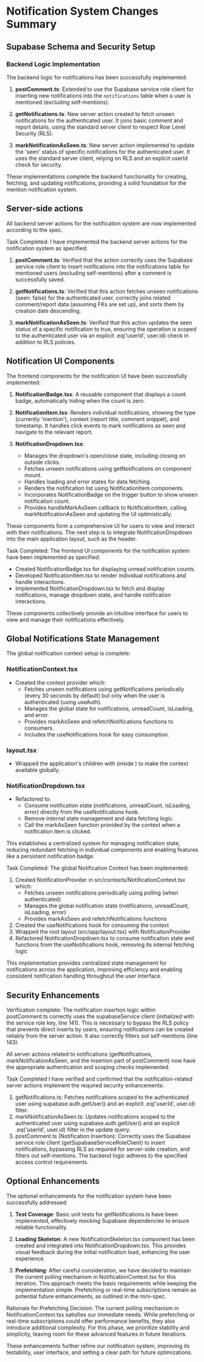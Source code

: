 # Notification System Changes Summary

## Supabase Schema and Security Setup

### Backend Logic Implementation

The backend logic for notifications has been successfully implemented:

1. **postComment.ts**: Extended to use the Supabase service role client for inserting new notifications into the `notifications` table when a user is mentioned (excluding self-mentions).

2. **getNotifications.ts**: New server action created to fetch unseen notifications for the authenticated user. It joins basic comment and report details, using the standard server client to respect Row Level Security (RLS).

3. **markNotificationAsSeen.ts**: New server action implemented to update the 'seen' status of specific notifications for the authenticated user. It uses the standard server client, relying on RLS and an explicit userId check for security.

These implementations complete the backend functionality for creating, fetching, and updating notifications, providing a solid foundation for the mention notification system.

## Server-side actions
All backend server actions for the notification system are now implemented according to the spec.

Task Completed:
I have implemented the backend server actions for the notification system as specified:

1. **postComment.ts**: Verified that the action correctly uses the Supabase service role client to insert notifications into the notifications table for mentioned users (excluding self-mentions) after a comment is successfully saved.

2. **getNotifications.ts**: Verified that this action fetches unseen notifications (seen: false) for the authenticated user, correctly joins related comment/report data (assuming FKs are set up), and sorts them by creation date descending.

3. **markNotificationAsSeen.ts**: Verified that this action updates the seen status of a specific notification to true, ensuring the operation is scoped to the authenticated user via an explicit .eq('userId', user.id) check in addition to RLS policies.

## Notification UI Components
The frontend components for the notification UI have been successfully implemented:

1. **NotificationBadge.tsx**: A reusable component that displays a count badge, automatically hiding when the count is zero.

2. **NotificationItem.tsx**: Renders individual notifications, showing the type (currently 'mention'), context (report title, comment snippet), and timestamp. It handles click events to mark notifications as seen and navigate to the relevant report.

3. **NotificationDropdown.tsx**: 
   - Manages the dropdown's open/close state, including closing on outside clicks.
   - Fetches unseen notifications using getNotifications on component mount.
   - Handles loading and error states for data fetching.
   - Renders the notification list using NotificationItem components.
   - Incorporates NotificationBadge on the trigger button to show unseen notification count.
   - Provides handleMarkAsSeen callback to NotificationItem, calling markNotificationAsSeen and updating the UI optimistically.

These components form a comprehensive UI for users to view and interact with their notifications. The next step is to integrate NotificationDropdown into the main application layout, such as the header.

Task Completed:
The frontend UI components for the notification system have been implemented as specified:
- Created NotificationBadge.tsx for displaying unread notification counts.
- Developed NotificationItem.tsx to render individual notifications and handle interactions.
- Implemented NotificationDropdown.tsx to fetch and display notifications, manage dropdown state, and handle notification interactions.

These components collectively provide an intuitive interface for users to view and manage their notifications effectively.

## Global Notifications State Management
The global notification context setup is complete:

### NotificationContext.tsx
- Created the context provider which:
  - Fetches unseen notifications using getNotifications periodically (every 30 seconds by default) but only when the user is authenticated (using useAuth).
  - Manages the global state for notifications, unreadCount, isLoading, and error.
  - Provides markAsSeen and refetchNotifications functions to consumers.
  - Includes the useNotifications hook for easy consumption.

### layout.tsx
- Wrapped the application's children with <NotificationProvider> (inside <AuthProvider>) to make the context available globally.

### NotificationDropdown.tsx
- Refactored to:
  - Consume notification state (notifications, unreadCount, isLoading, error) directly from the useNotifications hook.
  - Remove internal state management and data fetching logic.
  - Call the markAsSeen function provided by the context when a notification item is clicked.

This establishes a centralized system for managing notification state, reducing redundant fetching in individual components and enabling features like a persistent notification badge.

Task Completed:
The global Notification Context has been implemented:

1. Created NotificationProvider in src/contexts/NotificationContext.tsx which:
   - Fetches unseen notifications periodically using polling (when authenticated)
   - Manages the global notification state (notifications, unreadCount, isLoading, error)
   - Provides markAsSeen and refetchNotifications functions
2. Created the useNotifications hook for consuming the context
3. Wrapped the root layout (src/app/layout.tsx) with NotificationProvider
4. Refactored NotificationDropdown.tsx to consume notification state and functions from the useNotifications hook, removing its internal fetching logic

This implementation provides centralized state management for notifications across the application, improving efficiency and enabling consistent notification handling throughout the user interface.

## Security Enhancements

Verification complete: The notification insertion logic within postComment.ts correctly uses the supabaseService client (initialized with the service role key, line 141). This is necessary to bypass the RLS policy that prevents direct inserts by users, ensuring notifications can be created reliably from the server action. It also correctly filters out self-mentions (line 143).

All server actions related to notifications (getNotifications, markNotificationAsSeen, and the insertion part of postComment) now have the appropriate authentication and scoping checks implemented.

Task Completed
I have verified and confirmed that the notification-related server actions implement the required security enhancements:

1. getNotifications.ts: Fetches notifications scoped to the authenticated user using supabase.auth.getUser() and an explicit .eq('userId', user.id) filter.
2. markNotificationAsSeen.ts: Updates notifications scoped to the authenticated user using supabase.auth.getUser() and an explicit .eq('userId', user.id) filter in the update query.
3. postComment.ts (Notification Insertion): Correctly uses the Supabase service role client (getSupabaseServiceRoleClient) to insert notifications, bypassing RLS as required for server-side creation, and filters out self-mentions. The backend logic adheres to the specified access control requirements.

## Optional Enhancements

The optional enhancements for the notification system have been successfully addressed:

1. **Test Coverage**: Basic unit tests for getNotifications.ts have been implemented, effectively mocking Supabase dependencies to ensure reliable functionality.

2. **Loading Skeleton**: A new NotificationSkeleton.tsx component has been created and integrated into NotificationDropdown.tsx. This provides visual feedback during the initial notification load, enhancing the user experience.

3. **Prefetching**: After careful consideration, we have decided to maintain the current polling mechanism in NotificationContext.tsx for this iteration. This approach meets the basic requirements while keeping the implementation simple. Prefetching or real-time subscriptions remain as potential future enhancements, as outlined in the mini-spec.

Rationale for Prefetching Decision:
The current polling mechanism in NotificationContext.tsx satisfies our immediate needs. While prefetching or real-time subscriptions could offer performance benefits, they also introduce additional complexity. For this phase, we prioritize stability and simplicity, leaving room for these advanced features in future iterations.

These enhancements further refine our notification system, improving its testability, user interface, and setting a clear path for future optimizations.
